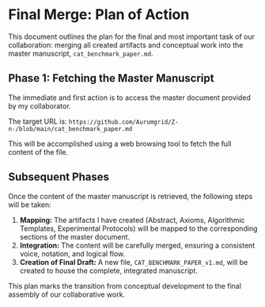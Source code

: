 # Final Merge: Plan of Action

This document outlines the plan for the final and most important task of our collaboration: merging all created artifacts and conceptual work into the master manuscript, `cat_benchmark_paper.md`.

## Phase 1: Fetching the Master Manuscript

The immediate and first action is to access the master document provided by my collaborator.

The target URL is:
`https://github.com/Aurumgrid/Z-n-/blob/main/cat_benchmark_paper.md`

This will be accomplished using a web browsing tool to fetch the full content of the file.

## Subsequent Phases

Once the content of the master manuscript is retrieved, the following steps will be taken:

1.  **Mapping:** The artifacts I have created (Abstract, Axioms, Algorithmic Templates, Experimental Protocols) will be mapped to the corresponding sections of the master document.
2.  **Integration:** The content will be carefully merged, ensuring a consistent voice, notation, and logical flow.
3.  **Creation of Final Draft:** A new file, `CAT_BENCHMARK_PAPER_v1.md`, will be created to house the complete, integrated manuscript.

This plan marks the transition from conceptual development to the final assembly of our collaborative work.
